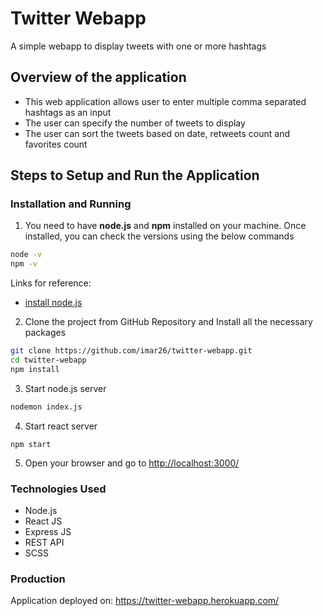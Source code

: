 # Twitter Webapp 

A simple webapp to display tweets with one or more hashtags

## Overview of the application
* This web application allows user to enter multiple comma separated hashtags as an input
* The user can specify the number of tweets to display
* The user can sort the tweets based on date, retweets count and favorites count

## Steps to Setup and Run the Application

### Installation and Running
1. You need to have **node.js** and **npm** installed on your machine. Once installed, you can check the versions using the below commands

```sh
node -v
npm -v
```
Links for reference:
* [install node.js](https://nodejs.org/en/download/)

2. Clone the project from GitHub Repository and Install all the necessary packages
```sh
git clone https://github.com/imar26/twitter-webapp.git
cd twitter-webapp
npm install
```
3. Start node.js server
```sh
nodemon index.js
```

4. Start react server
```
npm start
```

5. Open your browser and go to [http://localhost:3000/](http://localhost:3000/)

### Technologies Used

* Node.js
* React JS
* Express JS
* REST API
* SCSS

### Production

Application deployed on: https://twitter-webapp.herokuapp.com/